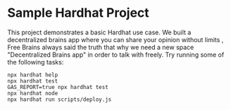 # Sample Hardhat Project

This project demonstrates a basic Hardhat use case. We built  a decentralized brains app where you can share your opinion without limits , Free Brains always said the truth that why we need a new space "Decentralized Brains app" in order to talk with freely.
Try running some of the following tasks:

```shell
npx hardhat help
npx hardhat test
GAS_REPORT=true npx hardhat test
npx hardhat node
npx hardhat run scripts/deploy.js
```
